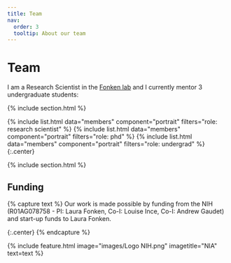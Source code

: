 ```yaml
---
title: Team
nav:
  order: 3
  tooltip: About our team
---
```


# <i class="fas fa-users"></i>Team

I am a Research Scientist in the [Fonken lab](https://www.fonkenlab.com/) and I currently mentor 3 undergraduate students:

{% include section.html %}

{%
  include list.html
  data="members"
  component="portrait"
  filters="role: research scientist"
%}
{%
  include list.html
  data="members"
  component="portrait"
  filters="role: phd"
%}
{%
  include list.html
  data="members"
  component="portrait"
  filters="role: undergrad"
%}
{:.center}

{% include section.html %}

## Funding

{% capture text %}
Our work is made possible by funding from the NIH (R01AG078758 - PI: Laura Fonken, Co-I: Louise Ince, Co-I: Andrew Gaudet) and start-up funds to Laura Fonken.

{:.center}
{% endcapture %}

{%
  include feature.html
  image="images/Logo NIH.png"
  imagetitle="NIA"
  text=text
%}
